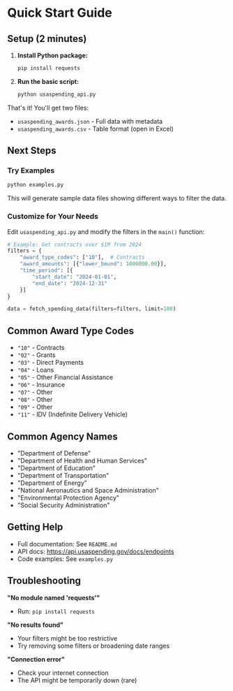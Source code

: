 # Quick Start Guide

## Setup (2 minutes)

1. **Install Python package:**
   ```bash
   pip install requests
   ```

2. **Run the basic script:**
   ```bash
   python usaspending_api.py
   ```

That's it! You'll get two files:
- `usaspending_awards.json` - Full data with metadata
- `usaspending_awards.csv` - Table format (open in Excel)

## Next Steps

### Try Examples
```bash
python examples.py
```

This will generate sample data files showing different ways to filter the data.

### Customize for Your Needs

Edit `usaspending_api.py` and modify the filters in the `main()` function:

```python
# Example: Get contracts over $1M from 2024
filters = {
    "award_type_codes": ["10"],  # Contracts
    "award_amounts": [{"lower_bound": 1000000.00}],
    "time_period": [{
        "start_date": "2024-01-01",
        "end_date": "2024-12-31"
    }]
}

data = fetch_spending_data(filters=filters, limit=100)
```

## Common Award Type Codes

- `"10"` - Contracts
- `"02"` - Grants
- `"03"` - Direct Payments
- `"04"` - Loans
- `"05"` - Other Financial Assistance
- `"06"` - Insurance
- `"07"` - Other
- `"08"` - Other
- `"09"` - Other
- `"11"` - IDV (Indefinite Delivery Vehicle)

## Common Agency Names

- "Department of Defense"
- "Department of Health and Human Services"
- "Department of Education"
- "Department of Transportation"
- "Department of Energy"
- "National Aeronautics and Space Administration"
- "Environmental Protection Agency"
- "Social Security Administration"

## Getting Help

- Full documentation: See `README.md`
- API docs: https://api.usaspending.gov/docs/endpoints
- Code examples: See `examples.py`

## Troubleshooting

**"No module named 'requests'"**
- Run: `pip install requests`

**"No results found"**
- Your filters might be too restrictive
- Try removing some filters or broadening date ranges

**"Connection error"**
- Check your internet connection
- The API might be temporarily down (rare)

